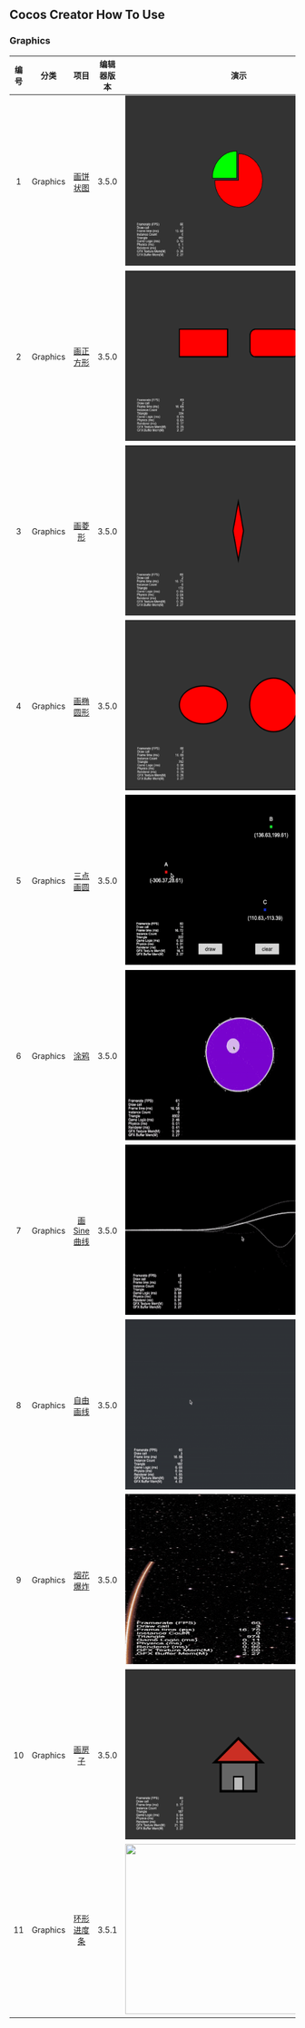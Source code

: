 ## Cocos Creator How To Use

### Graphics
| 编号 | 分类 | 项目 | 编辑器版本 | 演示 |
| :---: | :---: | :---: | :---: | :---: |
| 1 | Graphics | [画饼状图](https://github.com/yeshao2069/CocosCreatorHowToUse/tree/v3.5.x/proj/Graphics/Creator3.5.0_2D_GraphicsArc) | 3.5.0 | <div align=center><img src="../../image/202203/2022030401.png" width="400" height="300" /></div> |
| 2 | Graphics | [画正方形](https://github.com/yeshao2069/CocosCreatorHowToUse/tree/v3.5.x/proj/Graphics/Creator3.5.0_2D_GraphicsRect) | 3.5.0 | <div align=center><img src="../../image/202203/2022030402.png" width="400" height="300" /></div> |
| 3 | Graphics | [画菱形](https://github.com/yeshao2069/CocosCreatorHowToUse/tree/v3.5.x/proj/Graphics/Creator3.5.0_2D_GraphicsLineTo) | 3.5.0 | <div align=center><img src="../../image/202203/2022030403.png" width="400" height="300" /></div> |
| 4 | Graphics | [画椭圆形](https://github.com/yeshao2069/CocosCreatorHowToUse/tree/v3.5.x/proj/Graphics/Creator3.5.0_2D_GraphicsEllipse) | 3.5.0 | <div align=center><img src="../../image/202203/2022030404.png" width="400" height="300" /></div> |
| 5 | Graphics | [三点画圆](https://github.com/yeshao2069/CocosCreatorHowToUse/tree/v3.5.x/proj/Graphics/Creator3.5.0_2D_GraphicsDrawCircle) | 3.5.0 | <div align=center><img src="../../gif/202203/2022030411.gif" width="400" height="300" /></div> |
| 6 | Graphics | [涂鸦](https://github.com/yeshao2069/CocosCreatorHowToUse/tree/v3.5.x/proj/Graphics/Creator3.5.0_2D_Doodle) | 3.5.0 | <div align=center><img src="../../gif/202203/2022030412.gif" width="400" height="300" /></div> |
| 7 | Graphics | [画Sine曲线](https://github.com/yeshao2069/CocosCreatorHowToUse/tree/v3.5.x/proj/Graphics/Creator3.5.0_2D_GraphicsSineWaves) | 3.5.0 | <div align=center><img src="../../gif/202203/2022030413.gif" width="400" height="300" /></div> |
| 8 | Graphics | [自由画线](https://github.com/yeshao2069/CocosCreatorHowToUse/tree/v3.5.x/proj/Graphics/Creator3.5.0_2D_DrawLine) | 3.5.0 | <div align=center><img src="../../gif/202203/2022030414.gif" width="400" height="300" /></div> |
| 9 | Graphics | [烟花爆炸](https://github.com/yeshao2069/CocosCreatorHowToUse/tree/v3.5.x/proj/Graphics/Creator3.5.0_2D_GraphicsFireworksExplosion) | 3.5.0 | <div align=center><img src="../../gif/202203/2022030415.gif" width="400" height="300" /></div> |
| 10 | Graphics | [画房子](https://github.com/yeshao2069/CocosCreatorHowToUse/tree/v3.5.x/proj/Graphics/Creator3.5.0_2D_GraphicsHouse) | 3.5.0 | <div align=center><img src="../../image/202203/2022032101.png" width="400" height="300" /></div> |
| 11 | Graphics | [环形进度条](https://github.com/yeshao2069/CocosCreatorHowToUse/tree/v3.5.x/proj/Graphics/Creator3.5.1_2D_GraphicsRingProgressbar) | 3.5.1 | <div align=center><img src="../../gif/202206/2022062102.gif" width="400" height="300" /></div> |